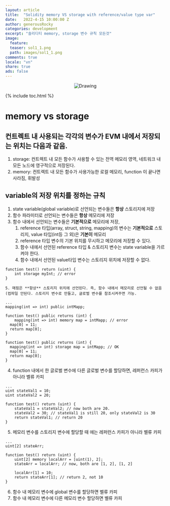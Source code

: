 ```yaml
---
layout: article
title:  "Solidity memory VS storage with reference/value type var"
date:   2022-4-15 10:00:00 Z
author: generousRocky
categories: development
excerpt: "솔리디티 memory, storage 변수 규칙 모든것"
image:
  feature:
  teaser: sol1_1.png
  path: images/sol1_1.png
comments: true
locale: "vn"
share: true
ads: false
---
```


<p style="text-align: center;">
  <img src="{{ site.url }}/images/sol1.png " alt="Drawing" style="max-width: 100%; height: auto;"/>
</p>

{% include toc.html %}

# memory vs storage

## 컨트렉트 내 사용되는 각각의 변수가  EVM 내에서 저장되는 위치는 다음과 같음.

1. storage: 컨트렉트 내 모든 함수가 사용할 수 있는 전역 메모리 영역, 네트워크 내 모든 노드에 영구적으로 저장된다.
2. memory: 컨트렉트 내 모든 함수가 사용가능한 로컬 메모리, function 이 끝나면 사라짐, 휘발성

## variable의 저장 위치를 정하는 규칙

1. state variable(global variable)로 선언되는 변수들은 **항상** 스토리지에 저장
2. 함수 파라미터로 선언되는 변수들은 **항상** 메모리에 저장
3. 함수 내에서 선언되는 변수들은 **기본적으로** 메모리에 저장,
    1. reference 타입(array, struct, string, mapping)의 변수는 **기본적으로** 스토리지, value 타입(int등 그 외)은 **기본이** 메모리 
    2. reference 타입 변수의 기본 위치를 무시하고 메모리에 저장할 수 있다.
    3. 함수 내에서 선언된 reference 타입 & 스토리지 변수는 state variable을 가르켜야 한다.
    4. 함수 내에서 선언된 value타입 변수는 스토리지 위치에 저장할 수 없다.
        
```solidity
function test() return (uint) {
    int storage myInt; // error
}
```
        
    5. 매핑은 **항상** 스토리지 위치에 선언된다. 즉, 함수 내에서 메모리로 선언될 수 없음(컴파일 안된다. 스토리지 변수로 만들고, 글로벌 변수를 참조시켜주면 가능.
        
```solidity
...
mapping(int => int) public intMapp;

function test() public returns (int) {
    mapping(int => int) memory map = intMapp; // error
  map[0] = 11;
  return map[0];
}

function test() public returns (int) {
  mapping(int => int) storage map = intMapp; // OK
  map[0] = 11;
  return map[0];
}
```
        
4. function 내에서 한 글로벌 변수에 다른 글로벌 변수를 할당하면, 레퍼런스 카피가 아니라 벨류 카피
    
```solidity
...
uint stateVal1 = 10;
uint stateVal2 = 20;

function test() return (uint) {
    stateVal1 = stateVal2; // now both are 20.
    stateVal2 = 30; // stateVal1 is still 20, only stateVal2 is 30
    return stateVal1; // return 20
}
```
    
5. 메모리 변수를 스토리지 변수에 할당할 때 에는 레퍼런스 카피가 아니라 벨류 카피
    
```solidity
...
uint[2] stateArr;

function test() return (uint) {
    uint[2] memory localArr = [uint(1), 2];
    stateArr = localArr; // now, both are [1, 2], [1, 2]

    localArr[1] = 10;
    return stateArr[1]; // return 2, not 10
}
```
    
6. 함수 내 메모리 변수에 global 변수를 할당하면 벨류 카피
7. 함수 내 메모리 변수에 다른 메모리 변수 할당하면 벨류 카피
